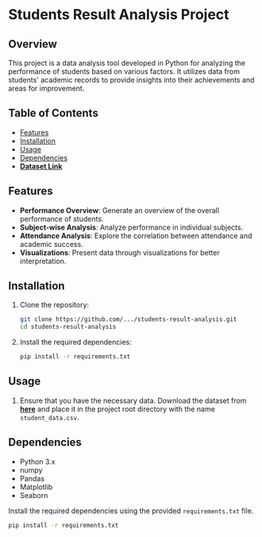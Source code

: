 # Students Result Analysis Project

## Overview

This project is a data analysis tool developed in Python for analyzing the performance of students based on various factors. It utilizes data from students' academic records to provide insights into their achievements and areas for improvement.

## Table of Contents

- [Features](#features)
- [Installation](#installation)
- [Usage](#usage)
- [Dependencies](#dependencies)
- [**Dataset Link**](https://www.kaggle.com/datasets/desalegngeb/students-exam-scores)

## Features

- **Performance Overview**: Generate an overview of the overall performance of students.
- **Subject-wise Analysis**: Analyze performance in individual subjects.
- **Attendance Analysis**: Explore the correlation between attendance and academic success.
- **Visualizations**: Present data through visualizations for better interpretation.

## Installation

1. Clone the repository:

    ```bash
    git clone https://github.com/.../students-result-analysis.git
    cd students-result-analysis
    ```

2. Install the required dependencies:

    ```bash
    pip install -r requirements.txt
    ```

## Usage

1. Ensure that you have the necessary data. Download the dataset from [**here**](https://www.kaggle.com/datasets/desalegngeb/students-exam-scores) and place it in the project root directory with the name `student_data.csv`.


## Dependencies

- Python 3.x
- numpy
- Pandas
- Matplotlib
- Seaborn

Install the required dependencies using the provided `requirements.txt` file.

```bash
pip install -r requirements.txt
